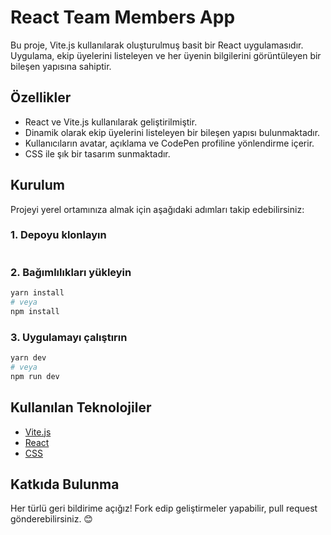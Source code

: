 # React Team Members App

Bu proje, Vite.js kullanılarak oluşturulmuş basit bir React uygulamasıdır. Uygulama, ekip üyelerini listeleyen ve her üyenin bilgilerini görüntüleyen bir bileşen yapısına sahiptir.

## Özellikler

- React ve Vite.js kullanılarak geliştirilmiştir.
- Dinamik olarak ekip üyelerini listeleyen bir bileşen yapısı bulunmaktadır.
- Kullanıcıların avatar, açıklama ve CodePen profiline yönlendirme içerir.
- CSS ile şık bir tasarım sunmaktadır.

## Kurulum

Projeyi yerel ortamınıza almak için aşağıdaki adımları takip edebilirsiniz:

### 1. Depoyu klonlayın

```sh
```

### 2. Bağımlılıkları yükleyin

```sh
yarn install
# veya
npm install
```

### 3. Uygulamayı çalıştırın

```sh
yarn dev
# veya
npm run dev
```

## Kullanılan Teknolojiler

- [Vite.js](https://vitejs.dev/)
- [React](https://react.dev/)
- [CSS](https://developer.mozilla.org/en-US/docs/Web/CSS)


## Katkıda Bulunma

Her türlü geri bildirime açığız! Fork edip geliştirmeler yapabilir, pull request gönderebilirsiniz. 😊

